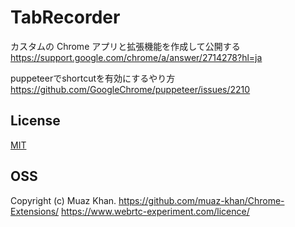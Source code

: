 # TabRecorder
カスタムの Chrome アプリと拡張機能を作成して公開する
https://support.google.com/chrome/a/answer/2714278?hl=ja

puppeteerでshortcutを有効にするやり方
https://github.com/GoogleChrome/puppeteer/issues/2210

## License

[MIT](./LICENSE)

## OSS

Copyright (c) Muaz Khan.
https://github.com/muaz-khan/Chrome-Extensions/
https://www.webrtc-experiment.com/licence/
